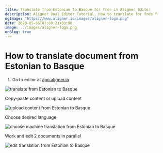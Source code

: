 ```yaml
---
title: Translate from Estonian to Basque for free in Aligner Editor
description: Aligner Dual Editor Tutorial. How to translate for free from Estonian to Basque. Aligner is multilingual document management platform. 
ogImage: "https://www.aligner.io/images/aligner-logo.png"
date: 2020-05-06T07:09:21+03:00
image: ../images/aligner-logo.png
onBlog: true
---
```


# How to translate document from Estonian to Basque

1. Go to editor at [app.aligner.io](https://app.aligner.io "Aligner App web page")

![translate from Estonian to Basque](../aligner-blank-editor.png "translate from Estonian to Basque")

Copy-paste content or upload content

![upload content from Estonian to Basque](../aligner-uploaded-document.png "upload content from Estonian to Basque")

Choose desired language

![choose machine translation from Estonian to Basque](../aligner-language-dropdown.png "choose machine translation from Estonian to Basque")

Work and edit 2 documents in parallel

![edit translation from Estonian to Basque](../aligner-double-sitded-editor.png "edit translation from Estonian to Basque")

